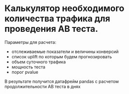 # Калькулятор необходимого количества трафика для проведения AB теста.
Параметры для расчета:
- отслеживаемые показатели и величины конверсий
- список uplift по которым будем прогнозировать
- объем суточного трафика
- мощность теста
- порог pvalue

В результате получится датафрейм pandas с расчетом продолжительности AB теста в днях
